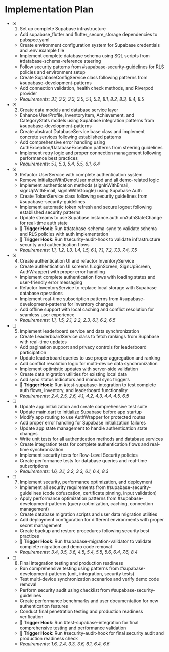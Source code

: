 # Implementation Plan

- [x] 1. Set up complete Supabase infrastructure
  - Add supabase_flutter and flutter_secure_storage dependencies to pubspec.yaml
  - Create environment configuration system for Supabase credentials and .env.example file
  - Implement complete database schema using SQL scripts from #database-schema-reference steering
  - Follow security patterns from #supabase-security-guidelines for RLS policies and environment setup
  - Create SupabaseConfigService class following patterns from #supabase-development-patterns
  - Add connection validation, health check methods, and Riverpod provider
  - _Requirements: 3.1, 3.2, 3.3, 3.5, 5.1, 5.2, 8.1, 8.2, 8.3, 8.4, 8.5_

- [x] 2. Create data models and database service layer
  - Enhance UserProfile, InventoryItem, Achievement, and CategoryStats models using Supabase integration patterns from #supabase-development-patterns
  - Create abstract DatabaseService base class and implement concrete services following established patterns
  - Add comprehensive error handling using AuthException/DatabaseException patterns from steering guidelines
  - Implement retry logic and proper connection management following performance best practices
  - _Requirements: 5.1, 5.3, 5.4, 5.5, 6.1, 6.4_

- [x] 3. Refactor UserService with complete authentication system
  - Remove initializeWithDemoUser method and all demo-related logic
  - Implement authentication methods (signInWithEmail, signUpWithEmail, signInWithGoogle) using Supabase Auth
  - Create TokenService class following security guidelines from #supabase-security-guidelines
  - Implement automatic token refresh and secure logout following established security patterns
  - Update streams to use Supabase.instance.auth.onAuthStateChange for real-time auth state
  - **🔗 Trigger Hook**: Run #database-schema-sync to validate schema and RLS policies with auth implementation
  - **🔗 Trigger Hook**: Run #security-audit-hook to validate infrastructure security and authentication flows
  - _Requirements: 1.1, 1.2, 1.3, 1.4, 1.5, 6.1, 7.1, 7.2, 7.3, 7.4, 7.5_

- [x] 4. Create authentication UI and refactor InventoryService
  - Create authentication UI screens (LoginScreen, SignUpScreen, AuthWrapper) with proper error handling
  - Implement complete authentication flows with loading states and user-friendly error messaging
  - Refactor InventoryService to replace local storage with Supabase database operations
  - Implement real-time subscription patterns from #supabase-development-patterns for inventory changes
  - Add offline support with local caching and conflict resolution for seamless user experience
  - _Requirements: 1.1, 1.5, 2.1, 2.2, 2.3, 6.1, 6.2, 6.5_

- [ ] 5. Implement leaderboard service and data synchronization
  - Create LeaderboardService class to fetch rankings from Supabase with real-time updates
  - Add pagination support and privacy controls for leaderboard participation
  - Update leaderboard queries to use proper aggregation and ranking
  - Add conflict resolution logic for multi-device data synchronization
  - Implement optimistic updates with server-side validation
  - Create data migration utilities for existing local data
  - Add sync status indicators and manual sync triggers
  - **🔗 Trigger Hook**: Run #test-supabase-integration to test complete auth flows, inventory, and leaderboard functionality
  - _Requirements: 2.4, 2.5, 2.6, 4.1, 4.2, 4.3, 4.4, 4.5, 6.5_

- [ ] 6. Update app initialization and create comprehensive test suite
  - Update main.dart to initialize Supabase before app startup
  - Modify app routing to use AuthWrapper for protected routes
  - Add proper error handling for Supabase initialization failures
  - Update app state management to handle authentication state changes
  - Write unit tests for all authentication methods and database services
  - Create integration tests for complete authentication flows and real-time synchronization
  - Implement security tests for Row-Level Security policies
  - Create performance tests for database queries and real-time subscriptions
  - _Requirements: 1.6, 3.1, 3.2, 3.3, 6.1, 6.4, 8.3_

- [ ] 7. Implement security, performance optimization, and deployment
  - Implement all security requirements from #supabase-security-guidelines (code obfuscation, certificate pinning, input validation)
  - Apply performance optimization patterns from #supabase-development-patterns (query optimization, caching, connection management)
  - Create database migration scripts and user data migration utilities
  - Add deployment configuration for different environments with proper secret management
  - Create backup and restore procedures following security best practices
  - **🔗 Trigger Hook**: Run #supabase-migration-validator to validate complete migration and demo code removal
  - _Requirements: 3.4, 3.5, 3.6, 4.5, 5.4, 5.5, 5.6, 6.4, 7.6, 8.4_

- [ ] 8. Final integration testing and production readiness
  - Run comprehensive testing using patterns from #supabase-development-patterns (unit, integration, security tests)
  - Test multi-device synchronization scenarios and verify demo code removal
  - Perform security audit using checklist from #supabase-security-guidelines
  - Create performance benchmarks and user documentation for new authentication features
  - Conduct final penetration testing and production readiness verification
  - **🔗 Trigger Hook**: Run #test-supabase-integration for final comprehensive testing and performance validation
  - **🔗 Trigger Hook**: Run #security-audit-hook for final security audit and production readiness check
  - _Requirements: 1.6, 2.4, 3.3, 3.6, 6.1, 6.4, 6.6_